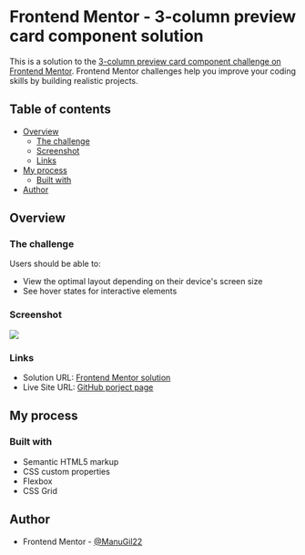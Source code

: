 # Frontend Mentor - 3-column preview card component solution

This is a solution to the [3-column preview card component challenge on Frontend Mentor](https://www.frontendmentor.io/challenges/3column-preview-card-component-pH92eAR2-). Frontend Mentor challenges help you improve your coding skills by building realistic projects. 

## Table of contents

- [Overview](#overview)
  - [The challenge](#the-challenge)
  - [Screenshot](#screenshot)
  - [Links](#links)
- [My process](#my-process)
  - [Built with](#built-with)
- [Author](#author)

## Overview

### The challenge

Users should be able to:

- View the optimal layout depending on their device's screen size
- See hover states for interactive elements

### Screenshot

![](./images/screenshot.jpg)


### Links

- Solution URL: [Frontend Mentor solution](https://your-solution-url.com)
- Live Site URL: [GitHub porject page](https://manugil22.github.io/3column-preview-card-component/)

## My process

### Built with

- Semantic HTML5 markup
- CSS custom properties
- Flexbox
- CSS Grid

## Author

- Frontend Mentor - [@ManuGil22](https://www.frontendmentor.io/profile/ManuGil22)
